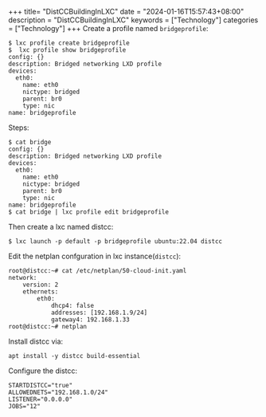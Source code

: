 +++
title= "DistCCBuildingInLXC"
date = "2024-01-16T15:57:43+08:00"
description = "DistCCBuildingInLXC"
keywords = ["Technology"]
categories = ["Technology"]
+++
Create a profile named `bridgeprofile`:     

```
$ lxc profile create bridgeprofile
$  lxc profile show bridgeprofile
config: {}
description: Bridged networking LXD profile
devices:
  eth0:
    name: eth0
    nictype: bridged
    parent: br0
    type: nic
name: bridgeprofile
```
Steps:     

```
$ cat bridge
config: {}
description: Bridged networking LXD profile
devices:
  eth0:
    name: eth0
    nictype: bridged
    parent: br0
    type: nic
name: bridgeprofile
$ cat bridge | lxc profile edit bridgeprofile
```
Then create a lxc named distcc:     

```
$ lxc launch -p default -p bridgeprofile ubuntu:22.04 distcc
```
Edit the netplan confguration in lxc instance(`distcc`):      


```
root@distcc:~# cat /etc/netplan/50-cloud-init.yaml 
network:
    version: 2
    ethernets:
        eth0:
            dhcp4: false
            addresses: [192.168.1.9/24]
            gateway4: 192.168.1.33
root@distcc:~# netplan
```
Install distcc via:    

```
apt install -y distcc build-essential
```
Configure the distcc:    

```
STARTDISTCC="true"
ALLOWEDNETS="192.168.1.0/24"
LISTENER="0.0.0.0"
JOBS="12"
```

